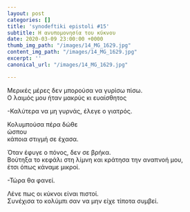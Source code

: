 ```yaml
---
layout: post
categories: []
title: 'synodeftiki epistoli #15'
subtitle: Η ανυπομονησία του κύκνου
date: 2020-03-09 23:00:00 +0000
thumb_img_path: "/images/14_MG_1629.jpg"
content_img_path: "/images/14_MG_1629.jpg"
excerpt: ''
canonical_url: "/images/14_MG_1629.jpg"

---
```

Μερικές μέρες δεν μπορούσα να γυρίσω πίσω.  
O λαιμός μου ήταν μακρύς κι ευαίσθητος

\-Καλύτερα να μη γυρνάς, έλεγε ο γιατρός.

Κολυμπούσα πέρα δώθε  
ώσπου  
κάποια στιγμή σε έχασα.

Όταν έφυγε ο πόνος, δεν σε βρήκα.  
Βούτηξα το κεφάλι στη λίμνη και κράτησα την αναπνοή μου,  
έτσι όπως κάναμε μικροί.

\-Τώρα θα φανεί.

Λένε πως οι κύκνοι είναι πιστοί.  
Συνέχισα το κολύμπι σαν να μην είχε τίποτα συμβεί.